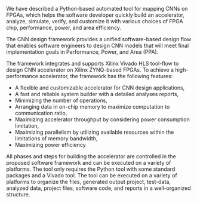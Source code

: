 We have described a Python-based automated tool for mapping CNNs on FPGAs, which helps the software developer quickly build an accelerator, analyze, simulate, verify, and customize it with various choices of FPGA chip, performance, power, and area efficiency.


The CNN design framework provides a unified software-based design flow that enables software engineers to design CNN models that will meet final implementation goals in Performance, Power, and Area (PPA).

The framework integrates and supports Xilinx Vivado HLS tool-flow to design CNN accelerator on Xilinx ZYNQ-based FPGAs. To achieve a high-performance accelerator, the framework has the following features:

- A flexible and customizable accelerator for CNN design applications,
- A fast and reliable system builder with a detailed analyses reports,
- Minimizing the number of operations,
- Arranging data in on-chip memory to maximize computation to communication ratio,
- Maximizing accelerator throughput by considering power consumption limitation,
- Maximizing parallelism by utilizing available resources within the limitations of memory bandwidth,
- Maximizing power efficiency


All phases and steps for building the accelerator are controlled in the proposed software framework and can be executed on a variety of platforms. The tool only requires the Python tool with some standard packages and a Vivado tool. The tool can be executed on a variety of platforms to organize the files, generated output project, test-data, analyzed data, project files, software code, and reports in a well-organized structure.
